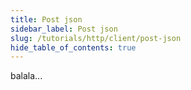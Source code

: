 ```yaml
---
title: Post json
sidebar_label: Post json
slug: /tutorials/http/client/post-json
hide_table_of_contents: true
---
```

balala...